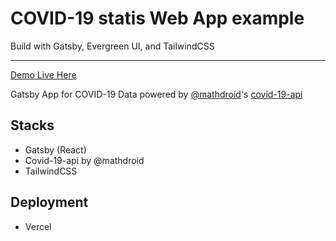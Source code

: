 # COVID-19 statis Web App example
Build with Gatsby, Evergreen UI, and TailwindCSS
___
[Demo Live Here](https://covid-19-example.vercel.app/)

Gatsby App for COVID-19 Data
powered by [@mathdroid](https://github.com/mathdroid/covid-19-api)'s [covid-19-api](https://covid19.mathdro.id/)

## Stacks 
- Gatsby (React)
- Covid-19-api by @mathdroid
- TailwindCSS

## Deployment 
- Vercel

